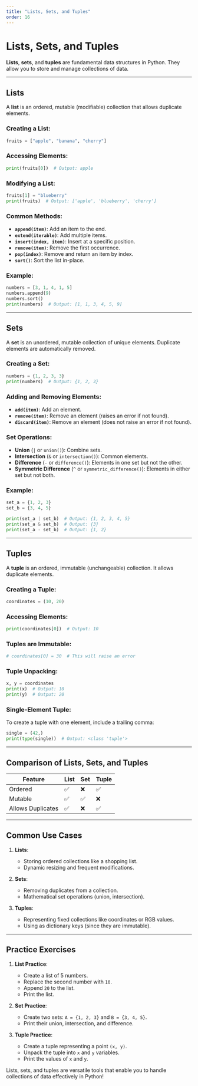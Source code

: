 ```yaml
---
title: "Lists, Sets, and Tuples"
order: 16
---
```


# Lists, Sets, and Tuples

**Lists**, **sets**, and **tuples** are fundamental data structures in Python. They allow you to store and manage collections of data.

---

## Lists

A **list** is an ordered, mutable (modifiable) collection that allows duplicate elements.

### Creating a List:
```python
fruits = ["apple", "banana", "cherry"]
```

### Accessing Elements:
```python
print(fruits[0])  # Output: apple
```

### Modifying a List:
```python
fruits[1] = "blueberry"
print(fruits)  # Output: ['apple', 'blueberry', 'cherry']
```

### Common Methods:
- **`append(item)`**: Add an item to the end.
- **`extend(iterable)`**: Add multiple items.
- **`insert(index, item)`**: Insert at a specific position.
- **`remove(item)`**: Remove the first occurrence.
- **`pop(index)`**: Remove and return an item by index.
- **`sort()`**: Sort the list in-place.

### Example:
```python
numbers = [3, 1, 4, 1, 5]
numbers.append(9)
numbers.sort()
print(numbers)  # Output: [1, 1, 3, 4, 5, 9]
```

---

## Sets

A **set** is an unordered, mutable collection of unique elements. Duplicate elements are automatically removed.

### Creating a Set:
```python
numbers = {1, 2, 3, 3}
print(numbers)  # Output: {1, 2, 3}
```

### Adding and Removing Elements:
- **`add(item)`**: Add an element.
- **`remove(item)`**: Remove an element (raises an error if not found).
- **`discard(item)`**: Remove an element (does not raise an error if not found).

### Set Operations:
- **Union** (`|` or `union()`): Combine sets.
- **Intersection** (`&` or `intersection()`): Common elements.
- **Difference** (`-` or `difference()`): Elements in one set but not the other.
- **Symmetric Difference** (`^` or `symmetric_difference()`): Elements in either set but not both.

### Example:
```python
set_a = {1, 2, 3}
set_b = {3, 4, 5}

print(set_a | set_b)  # Output: {1, 2, 3, 4, 5}
print(set_a & set_b)  # Output: {3}
print(set_a - set_b)  # Output: {1, 2}
```

---

## Tuples

A **tuple** is an ordered, immutable (unchangeable) collection. It allows duplicate elements.

### Creating a Tuple:
```python
coordinates = (10, 20)
```

### Accessing Elements:
```python
print(coordinates[0])  # Output: 10
```

### Tuples are Immutable:
```python
# coordinates[0] = 30  # This will raise an error
```

### Tuple Unpacking:
```python
x, y = coordinates
print(x)  # Output: 10
print(y)  # Output: 20
```

### Single-Element Tuple:
To create a tuple with one element, include a trailing comma:
```python
single = (42,)
print(type(single))  # Output: <class 'tuple'>
```

---

## Comparison of Lists, Sets, and Tuples

| Feature       | List        | Set         | Tuple       |
|---------------|-------------|-------------|-------------|
| Ordered       | ✅          | ❌          | ✅          |
| Mutable       | ✅          | ✅          | ❌          |
| Allows Duplicates | ✅       | ❌          | ✅          |

---

## Common Use Cases

1. **Lists**:
   - Storing ordered collections like a shopping list.
   - Dynamic resizing and frequent modifications.

2. **Sets**:
   - Removing duplicates from a collection.
   - Mathematical set operations (union, intersection).

3. **Tuples**:
   - Representing fixed collections like coordinates or RGB values.
   - Using as dictionary keys (since they are immutable).

---

## Practice Exercises

1. **List Practice**:
   - Create a list of 5 numbers.
   - Replace the second number with `10`.
   - Append `20` to the list.
   - Print the list.

2. **Set Practice**:
   - Create two sets: `A = {1, 2, 3}` and `B = {3, 4, 5}`.
   - Print their union, intersection, and difference.

3. **Tuple Practice**:
   - Create a tuple representing a point `(x, y)`.
   - Unpack the tuple into `x` and `y` variables.
   - Print the values of `x` and `y`.

Lists, sets, and tuples are versatile tools that enable you to handle collections of data effectively in Python!